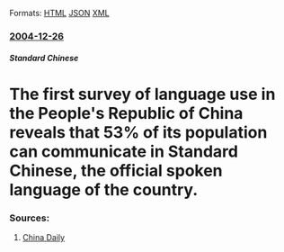 
Formats: [HTML](/news/2004/12/26/the-first-survey-of-language-use-in-the-people-s-republic-of-china-reveals-that-53-of-its-population-can-communicate-in-standard-chinese.html)  [JSON](/news/2004/12/26/the-first-survey-of-language-use-in-the-people-s-republic-of-china-reveals-that-53-of-its-population-can-communicate-in-standard-chinese.json)  [XML](/news/2004/12/26/the-first-survey-of-language-use-in-the-people-s-republic-of-china-reveals-that-53-of-its-population-can-communicate-in-standard-chinese.xml)  

### [2004-12-26](/news/2004/12/26/index.md)

##### Standard Chinese
#  The first survey of language use in the People's Republic of China reveals that 53% of its population can communicate in Standard Chinese, the official spoken language of the country. 




### Sources:

1. [China Daily](http://www.chinadaily.com.cn/english/doc/2004-12/26/content_403419.htm)
